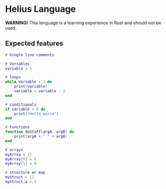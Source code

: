 # Helius Language
**WARNING!** This language is a learning experience in Rust and should not be used. 

## Expected features
```lua
# Single line comments

# Variables
variable = 3

# loops
while variable < 3 do
    print(variable)
    variable = variable - 1
end

# conditionals
if variable > 0 do
    print("Hello world")
end

# functions
function doStuff(argA, argB) do
    print(argA + " " + argB)
end

# arrays
myArray = []
myArray[0] = 5
myArray[5] = 0

# structure or map
myStruct = {}
myStruct.a = 3
```
